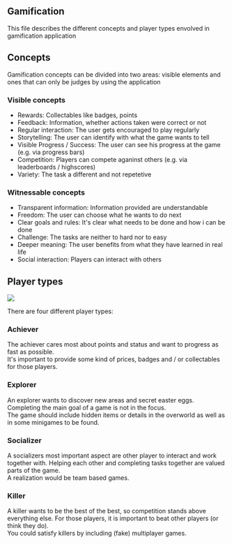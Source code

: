 ## Gamification

This file describes the different concepts and player types envolved in gamification application

## Concepts

Gamification concepts can be divided into two areas: visible elements and ones that can only be judges by using the application

### Visible concepts

- Rewards: Collectables like badges, points
- Feedback: Information, whether actions taken were correct or not
- Regular interaction: The user gets encouraged to play regularly
- Storytelling: The user can identify with what the game wants to tell
- Visible Progress / Success: The user can see his progress at the game (e.g. via progress bars)
- Competition: Players can compete aganinst others (e.g. via leaderboards / highscores)
- Variety: The task a different and not repetetive

### Witnessable concepts

- Transparent information: Information provided are understandable
- Freedom: The user can choose what he wants to do next
- Clear goals and rules: It's clear what needs to be done and how i can be done
- Challenge: The tasks are neither to hard nor to easy
- Deeper meaning: The user benefits from what they have learned in real life
- Social interaction: Players can interact with others

## Player types

<img src="https://miro.medium.com/max/1200/1*X9y_Oegpa-geYqPxc2N1kg.png" />

There are four different player types:

### Achiever

The achiever cares most about points and status and want to progress as fast as possible. \
It's important to provide some kind of prices, badges and / or collectables for those players.

### Explorer

An explorer wants to discover new areas and secret easter eggs. Completing the main goal of a game is not in the focus. \
The game should include hidden items or details in the overworld as well as in some minigames to be found.

### Socializer

A socializers most important aspect are other player to interact and work together with. Helping each other and completing tasks together are valued parts of the game. \
A realization would be team based games.

### Killer

A killer wants to be the best of the best, so competition stands above everything else. For those players, it is important to beat other players (or think they do). \
You could satisfy killers by including (fake) multiplayer games.
